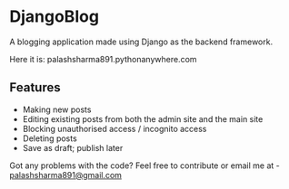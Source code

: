 # DjangoBlog

A blogging application made using Django as the backend framework.

Here it is: palashsharma891.pythonanywhere.com

## Features

* Making new posts
* Editing existing posts from both the admin site and the main site
* Blocking unauthorised access / incognito access
* Deleting posts
* Save as draft; publish later

Got any problems with the code? Feel free to contribute or email me at - palashsharma891@gmail.com
